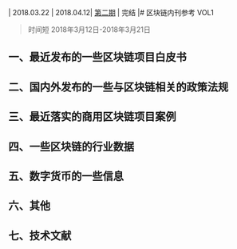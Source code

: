 |  2018.03.22 |   2018.04.12| [第二期](./md/VOL2.md)  |  完结 |# 区块链内刊参考 VOL1
> 时间短 2018年3月12日-2018年3月21日

## 一、最近发布的一些区块链项目白皮书

## 二、国内外发布的一些与区块链相关的政策法规

## 三、最近落实的商用区块链项目案例

## 四、一些区块链的行业数据

## 五、数字货币的一些信息

## 六、其他

## 七、技术文献
